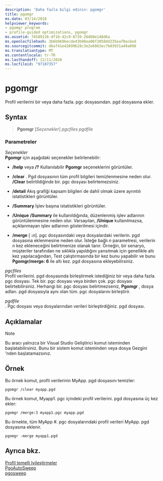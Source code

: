 ```yaml
---
description: 'Daha fazla bilgi edinin: pgomgr'
title: pgomgr
ms.date: 03/14/2018
helpviewer_keywords:
- pgomgr program
- profile-guided optimizations, pgomgr
ms.assetid: 74589126-df18-42c9-8739-26d60e148d6a
ms.openlocfilehash: 3b6b969becde43b98ea06f2058dd235eaf0acbed
ms.sourcegitcommit: d6af41e42699628c3e2e6063ec7b03931a49a098
ms.translationtype: MT
ms.contentlocale: tr-TR
ms.lasthandoff: 12/11/2020
ms.locfileid: "97187357"
---
```

# <a name="pgomgr"></a>pgomgr

Profil verilerini bir veya daha fazla. pgc dosyasından. pgd dosyasına ekler.

## <a name="syntax"></a>Syntax

> **Pgomgr** [*Seçenekler*] *pgcfiles* *pgdfile*

### <a name="parameters"></a>Parametreler

*Seçenekler*<br/>
**Pgomgr** için aşağıdaki seçenekler belirlenebilir:

- **/help** veya **/?** Kullanılabilir **Pgomgr** seçeneklerini görüntüler.

- **/clear** . Pgd dosyasının tüm profil bilgileri temizlenmesine neden olur. **/Clear** belirtildiğinde bir. pgc dosyası belirtemezsiniz.

- **/detail** Akış grafiği kapsam bilgileri de dahil olmak üzere ayrıntılı istatistikleri görüntüler.

- **/Summary** İşlev başına istatistikleri görüntüler.

- **/Unique** **/Summary** ile kullanıldığında, düzenlenmiş işlev adlarının görüntülenmesine neden olur. Varsayılan, **/Unique** kullanılmazsa, açıklanmayan işlev adlarının gösterilmesi içindir.

- **/merge** \[ **:**<em>n</em>]. pgc dosyasındaki veya dosyalardaki verilerin. pgd dosyasına eklenmesine neden olur. İsteğe bağlı *n* parametresi, verilerin *n* kez ekleneceğini belirtmenize olanak tanır. Örneğin, bir senaryo, müşteriler tarafından ne sıklıkla yapıldığını yansıtmak için genellikle altı kez yapılacağından, Test çalıştırmasında bir kez bunu yapabilir ve bunu **Pgomgr/merge: 6** ile altı kez. pgd dosyasına ekleyebilirsiniz.

*pgcfiles*<br/>
Profil verilerini. pgd dosyasında birleştirmek istediğiniz bir veya daha fazla. pgc dosyası. Tek bir. pgc dosyası veya birden çok. pgc dosyası belirtebilirsiniz. Herhangi bir. pgc dosyası belirtmezseniz, **Pgomgr** , dosya adları. pgd dosyasıyla aynı olan tüm. pgc dosyalarını birleştirir.

*pgdfile*<br/>
. Pgc dosyası veya dosyalarından verileri birleştirdiğiniz. pgd dosyası.

## <a name="remarks"></a>Açıklamalar

> [!NOTE]
> Bu aracı yalnızca bir Visual Studio Geliştirici komut isteminden başlatabilirsiniz. Bunu bir sistem komut isteminden veya dosya Gezgini 'nden başlatamazsınız.

## <a name="example"></a>Örnek

Bu örnek komut, profil verilerinin MyApp. pgd dosyasını temizler:

`pgomgr /clear myapp.pgd`

Bu örnek komut, Myapp1. pgc içindeki profil verilerini. pgd dosyasına üç kez ekler:

`pgomgr /merge:3 myapp1.pgc myapp.pgd`

Bu örnekte, tüm MyApp #. pgc dosyalarındaki profil verileri MyApp. pgd dosyasına eklenir.

`pgomgr -merge myapp1.pgd`

## <a name="see-also"></a>Ayrıca bkz.

[Profil temelli Iyileştirmeler](profile-guided-optimizations.md)<br/>
[PgoAutoSweep](pgoautosweep.md)<br/>
[pgosweep](pgosweep.md)<br/>
